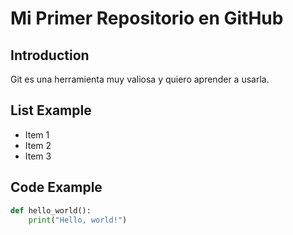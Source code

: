 # Mi Primer Repositorio en GitHub

## Introduction

Git es una herramienta muy valiosa y quiero aprender a usarla.

## List Example

- Item 1
- Item 2
- Item 3

## Code Example

```python
def hello_world():
    print("Hello, world!")
